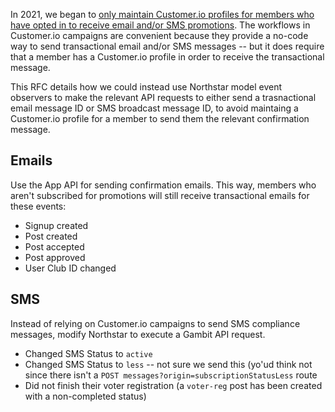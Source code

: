 In 2021, we began to [only maintain Customer.io profiles for members who have opted in to receive email and/or SMS promotions](https://www.pivotaltracker.com/epic/show/4721712). The workflows in Customer.io campaigns are convenient because they provide a no-code way to send transactional email and/or SMS messages -- but it does require that a member has a Customer.io profile in order to receive the transactional message.

This RFC details how we could instead use Northstar model event observers to make the relevant API requests to either send a trasnactional email message ID or SMS broadcast message ID, to avoid maintaing a Customer.io profile for a member to send them the relevant confirmation message.

## Emails

Use the App API for sending confirmation emails. This way, members who aren't subscribed for promotions will still receive transactional emails for these events:

* Signup created
* Post created
* Post accepted
* Post approved
* User Club ID changed

## SMS

Instead of relying on Customer.io campaigns to send SMS compliance messages, modify Northstar to execute a Gambit API request.

* Changed SMS Status to `active`
* Changed SMS Status to `less` -- not sure we send this (yo'ud think not since there isn't a `POST messages?origin=subscriptionStatusLess` route
* Did not finish their voter registration (a `voter-reg` post has been created with a non-completed status)
